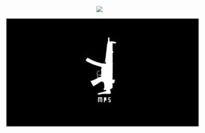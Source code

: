 <p align='center'>
<a href="https://dsc.gg/edgy"><img height="30" src="https://cdn.jsdelivr.net/npm/simple-icons@v3/icons/discord.svg"></a>&nbsp;&nbsp;&nbsp;&nbsp;
</p>
<img src="ZPHqSA87gdzHrwnXCVrGv2Kp7ffKUKWOL24WUSMdlzn0.png" href="#">
